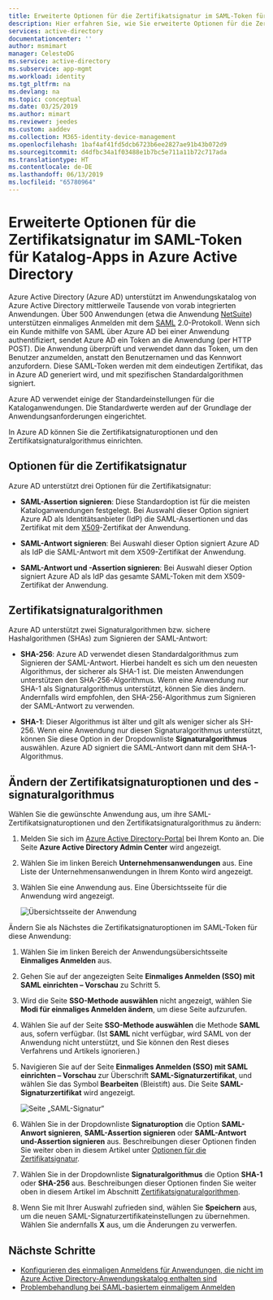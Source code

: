 ```yaml
---
title: Erweiterte Optionen für die Zertifikatsignatur im SAML-Token für bereits in Azure Active Directory integrierte Apps | Microsoft-Dokumentation
description: Hier erfahren Sie, wie Sie erweiterte Optionen für die Zertifikatsignatur im SAML-Token für bereits in Azure Active Directory integrierte Apps verwenden.
services: active-directory
documentationcenter: ''
author: msmimart
manager: CelesteDG
ms.service: active-directory
ms.subservice: app-mgmt
ms.workload: identity
ms.tgt_pltfrm: na
ms.devlang: na
ms.topic: conceptual
ms.date: 03/25/2019
ms.author: mimart
ms.reviewer: jeedes
ms.custom: aaddev
ms.collection: M365-identity-device-management
ms.openlocfilehash: 1baf4af41fd5dcb6723b6ee2827ae91b43b072d9
ms.sourcegitcommit: d4dfbc34a1f03488e1b7bc5e711a11b72c717ada
ms.translationtype: HT
ms.contentlocale: de-DE
ms.lasthandoff: 06/13/2019
ms.locfileid: "65780964"
---
```

# <a name="advanced-certificate-signing-options-in-the-saml-token-for-gallery-apps-in-azure-active-directory"></a>Erweiterte Optionen für die Zertifikatsignatur im SAML-Token für Katalog-Apps in Azure Active Directory

Azure Active Directory (Azure AD) unterstützt im Anwendungskatalog von Azure Active Directory mittlerweile Tausende von vorab integrierten Anwendungen. Über 500 Anwendungen (etwa die Anwendung [NetSuite](https://azuremarketplace.microsoft.com/marketplace/apps/aad.netsuite)) unterstützen einmaliges Anmelden mit dem [SAML](https://wikipedia.org/wiki/Security_Assertion_Markup_Language) 2.0-Protokoll. Wenn sich ein Kunde mithilfe von SAML über Azure AD bei einer Anwendung authentifiziert, sendet Azure AD ein Token an die Anwendung (per HTTP POST). Die Anwendung überprüft und verwendet dann das Token, um den Benutzer anzumelden, anstatt den Benutzernamen und das Kennwort anzufordern. Diese SAML-Token werden mit dem eindeutigen Zertifikat, das in Azure AD generiert wird, und mit spezifischen Standardalgorithmen signiert.

Azure AD verwendet einige der Standardeinstellungen für die Kataloganwendungen. Die Standardwerte werden auf der Grundlage der Anwendungsanforderungen eingerichtet.

In Azure AD können Sie die Zertifikatsignaturoptionen und den Zertifikatsignaturalgorithmus einrichten.

## <a name="certificate-signing-options"></a>Optionen für die Zertifikatsignatur

Azure AD unterstützt drei Optionen für die Zertifikatsignatur:

* **SAML-Assertion signieren**: Diese Standardoption ist für die meisten Kataloganwendungen festgelegt. Bei Auswahl dieser Option signiert Azure AD als Identitätsanbieter (IdP) die SAML-Assertionen und das Zertifikat mit dem [X509](https://wikipedia.org/wiki/X.509)-Zertifikat der Anwendung.

* **SAML-Antwort signieren**: Bei Auswahl dieser Option signiert Azure AD als IdP die SAML-Antwort mit dem X509-Zertifikat der Anwendung.

* **SAML-Antwort und -Assertion signieren**: Bei Auswahl dieser Option signiert Azure AD als IdP das gesamte SAML-Token mit dem X509-Zertifikat der Anwendung.

## <a name="certificate-signing-algorithms"></a>Zertifikatsignaturalgorithmen

Azure AD unterstützt zwei Signaturalgorithmen bzw. sichere Hashalgorithmen (SHAs) zum Signieren der SAML-Antwort:

* **SHA-256**: Azure AD verwendet diesen Standardalgorithmus zum Signieren der SAML-Antwort. Hierbei handelt es sich um den neuesten Algorithmus, der sicherer als SHA-1 ist. Die meisten Anwendungen unterstützen den SHA-256-Algorithmus. Wenn eine Anwendung nur SHA-1 als Signaturalgorithmus unterstützt, können Sie dies ändern. Andernfalls wird empfohlen, den SHA-256-Algorithmus zum Signieren der SAML-Antwort zu verwenden.

* **SHA-1**: Dieser Algorithmus ist älter und gilt als weniger sicher als SH-256. Wenn eine Anwendung nur diesen Signaturalgorithmus unterstützt, können Sie diese Option in der Dropdownliste **Signaturalgorithmus** auswählen. Azure AD signiert die SAML-Antwort dann mit dem SHA-1-Algorithmus.

## <a name="change-certificate-signing-options-and-signing-algorithm"></a>Ändern der Zertifikatsignaturoptionen und des -signaturalgorithmus

Wählen Sie die gewünschte Anwendung aus, um ihre SAML-Zertifikatsignaturoptionen und den Zertifikatsignaturalgorithmus zu ändern:

1. Melden Sie sich im [Azure Active Directory-Portal](https://aad.portal.azure.com/) bei Ihrem Konto an. Die Seite **Azure Active Directory Admin Center** wird angezeigt.
1. Wählen Sie im linken Bereich **Unternehmensanwendungen** aus. Eine Liste der Unternehmensanwendungen in Ihrem Konto wird angezeigt.
1. Wählen Sie eine Anwendung aus. Eine Übersichtsseite für die Anwendung wird angezeigt.

   ![Übersichtsseite der Anwendung](./media/certificate-signing-options/application-overview-page.png)

Ändern Sie als Nächstes die Zertifikatsignaturoptionen im SAML-Token für diese Anwendung:

1. Wählen Sie im linken Bereich der Anwendungsübersichtsseite **Einmaliges Anmelden** aus.

2. Gehen Sie auf der angezeigten Seite **Einmaliges Anmelden (SSO) mit SAML einrichten – Vorschau** zu Schritt 5.

3. Wird die Seite **SSO-Methode auswählen** nicht angezeigt, wählen Sie **Modi für einmaliges Anmelden ändern**, um diese Seite aufzurufen.

4. Wählen Sie auf der Seite **SSO-Methode auswählen** die Methode **SAML** aus, sofern verfügbar. (Ist **SAML** nicht verfügbar, wird SAML von der Anwendung nicht unterstützt, und Sie können den Rest dieses Verfahrens und Artikels ignorieren.)

5. Navigieren Sie auf der Seite **Einmaliges Anmelden (SSO) mit SAML einrichten – Vorschau** zur Überschrift **SAML-Signaturzertifikat**, und wählen Sie das Symbol **Bearbeiten** (Bleistift) aus. Die Seite **SAML-Signaturzertifikat** wird angezeigt.

   ![Seite „SAML-Signatur“](./media/certificate-signing-options/saml-signing-page.png)

6. Wählen Sie in der Dropdownliste **Signaturoption** die Option **SAML-Anwort signieren**, **SAML-Assertion signieren** oder **SAML-Antwort und-Assertion signieren** aus. Beschreibungen dieser Optionen finden Sie weiter oben in diesem Artikel unter [Optionen für die Zertifikatsignatur](#certificate-signing-options).

7. Wählen Sie in der Dropdownliste **Signaturalgorithmus** die Option **SHA-1** oder **SHA-256** aus. Beschreibungen dieser Optionen finden Sie weiter oben in diesem Artikel im Abschnitt [Zertifikatsignaturalgorithmen](#certificate-signing-algorithms).

8. Wenn Sie mit Ihrer Auswahl zufrieden sind, wählen Sie **Speichern** aus, um die neuen SAML-Signaturzertifikateinstellungen zu übernehmen. Wählen Sie andernfalls **X** aus, um die Änderungen zu verwerfen.

## <a name="next-steps"></a>Nächste Schritte

* [Konfigurieren des einmaligen Anmeldens für Anwendungen, die nicht im Azure Active Directory-Anwendungskatalog enthalten sind](configure-federated-single-sign-on-non-gallery-applications.md)
* [Problembehandlung bei SAML-basiertem einmaligem Anmelden](../develop/howto-v1-debug-saml-sso-issues.md)
